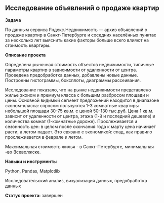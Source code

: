 ## Исследование объявлений о продаже квартир


**Задача**   


По данным сервиса Яндекс.Недвижимость — архив объявлений о продаже квартир в Санкт-Петербурге и соседних населённых пунктах за несколько лет выяснить какие факторы больше всего влияют на стоимость квартиры.


**Описание проекта**


Определена рыночная стоимость объектов недвижимости, типичные параметры квартир в зависимости от удаленности от центра. Проведена предобработка данных, добавлены новые данные. Построены гистограммы, боксплоты, диаграммы рассеивания.

Исследование показало, что на рынке недвижимости представлено жилье эконом и премиум класса с большим разбросом площади и цены. Основной видимый сегмент предложений находится в диапазоне эконом-класса: спросом пользуются 1-3 комнатные квартиры небольшой площади 30-75 кв.м. с ценой 50-130 тыс.руб. Цена 1 кв.м. зависит от удаленности от центра, этажа (1-й и последний дешевле) и количества комнат (1-комнатные дороже). Прослеживается и сезонность цен: в целом после окончания года к марту цена начинает расти, а летом падает. Это связано с экономикой: спад, как правило прослеживается в феврале и летом.

Максимальная стоимость жилья - в Санкт-Петербурге, минимальная -во Всеволжске. 


**Навыки и инструменты**  


Python, Pandas,  Matplotlib


Исследовательский анализ, визуализация данных, предобработка данных 


**Статус проекта:** завершен
